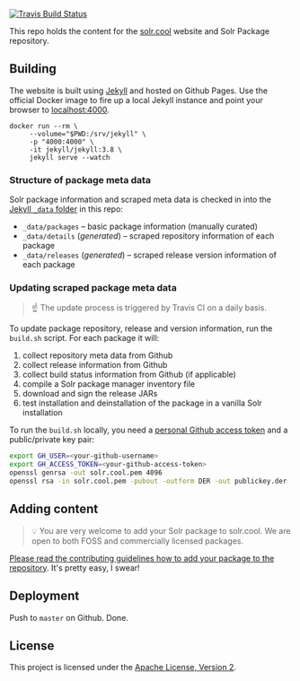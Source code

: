 [![Travis Build Status](https://travis-ci.org/solr-cool/solr-cool.github.io.svg?branch=master)](https://travis-ci.org/github/solr-cool/solr-cool.github.io)

This repo holds the content for the [solr.cool](https://solr.cool) website
and Solr Package repository.

## Building

The website is built using [Jekyll](https://jekyllrb.com/) and
hosted on Github Pages. Use the official Docker image to fire 
up a local Jekyll instance and point your browser to [localhost:4000](http://localhost:4000/).

```
docker run --rm \
     --volume="$PWD:/srv/jekyll" \
     -p "4000:4000" \
     -it jekyll/jekyll:3.8 \
     jekyll serve --watch
```

### Structure of package meta data

Solr package information and scraped meta data is checked in into
the [Jekyll `_data` folder](https://jekyllrb.com/docs/datafiles/)
in this repo:

* `_data/packages` – basic package information (manually curated)
* `_data/details` (_generated_) – scraped repository information of each package
* `_data/releases` (_generated_) – scraped release version information of each package

### Updating scraped package meta data

> ☝️ The update process is triggered by Travis CI on a daily basis.

To update package repository, release and version information, run
the `build.sh` script. For each package it will:

1. collect repository meta data from Github
1. collect release information from Github
1. collect build status information from Github (if applicable)
1. compile a Solr package manager inventory file
1. download and sign the release JARs
1. test installation and deinstallation of the package in a vanilla Solr installation

To run the `build.sh` locally, you need a [personal Github access token](https://github.com/settings/tokens)
and a public/private key pair:

```bash
export GH_USER=<your-github-username>
export GH_ACCESS_TOKEN=<your-github-access-token>
openssl genrsa -out solr.cool.pem 4096
openssl rsa -in solr.cool.pem -pubout -outform DER -out publickey.der
```

## Adding content

> 💡 You are very welcome to add your Solr package to solr.cool. We
> are open to both FOSS and commercially licensed packages.

[Please read the contributing guidelines how to add your package to the repository](CONTRIBUTING.md).
It's pretty easy, I swear!

## Deployment

Push to `master` on Github. Done.

## License

This project is licensed under the [Apache License, Version 2](http://www.apache.org/licenses/LICENSE-2.0.html).

